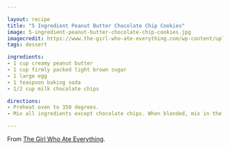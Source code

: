 ```yaml
---

layout: recipe
title: "5 Ingredient Peanut Butter Chocolate Chip Cookies"
image: 5-ingredient-peanut-butter-chocolate-chip-cookies.jpg
imagecredit: https://www.the-girl-who-ate-everything.com/wp-content/uploads/2010/08/peanut-butter-cookies-660x927.jpg
tags: dessert

ingredients:
- 1 cup creamy peanut butter
- 1 cup firmly packed light brown sugar
- 1 large egg
- 1 teaspoon baking soda
- 1/2 cup milk chocolate chips

directions:
- Preheat oven to 350 degrees.
- Mix all ingredients except chocolate chips. When blended, mix in the chocolate chips. Using your fingers, form 1 1/2 inch balls (dough will be very wet and sticky) and place onto an un-greased parchment lined cookie sheet. You don't want to make them too big because they do spread. Bake for 7-9 minutes. Let the cookies sit on the cookies sheet for about 30 seconds to 1 minute before letting cool on a wire rack. Don't let them cool on the sheet or they will overbake. The key to these is to not cook them too long! Makes around a dozen small cookies.

---
```


From [The Girl Who Ate Everything](https://www.the-girl-who-ate-everything.com/5-ingredient-peanut-butter-chocolate).
